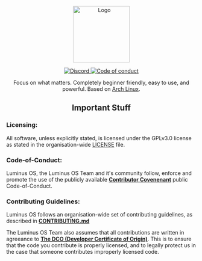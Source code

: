<p align="center">
  <a href="https://luminusos.github.io">
    <img src="https://github.com/luminusOS/mkluminus/raw/main/docs/images/logo.png" alt="Logo" height="150">
  </a>
</p>
<p align="center">
<a href="https://discord.gg/eVmXsqkvkw"><img alt="Discord" src="https://img.shields.io/discord/825473796227858482?color=blue&label=Discord&logo=Discord&logoColor=white"?link=https://discord.gg/76RR4VC45V> </a>
<a href="https://github.com/luminusOS/.github/blob/main/CODE_OF_CONDUCT.md"><img src="https://img.shields.io/badge/Contributor%20Covenant-2.1-4baaaa.svg" alt="Code of conduct"></img></a>
<br>
<!--<a href="https://fosstodon.org/@luminusOS"><img alt="Mastodon Follow" src="https://img.shields.io/mastodon/follow/108618426259408142?domain=https%3A%2F%2Ffosstodon.org">
<a href="https://twitter.com/luminusOS"><img alt="Twitter Follow" src="https://img.shields.io/twitter/follow/crystal_linux"></a>-->
<p align="center"> Focus on what matters. Completely beginner friendly, easy to use, and powerful. Based on <a href="https://www.archlinux.org">Arch Linux</a>.</p>

<h2 align="center"> Important Stuff </h2>

<h3> Licensing: </h3>
<p align="left"> All software, unless explicitly stated, is licensed under the GPLv3.0 license as stated in the organisation-wide <a href="https://github.com/luminusOS/.github/blob/main/LICENSE">LICENSE</a> file.</p>

<h3> Code-of-Conduct: </h3>
<p align="left"> Luminus OS, the Luminus OS Team and it's community follow, enforce and promote the use of the publicly available <a href="https://www.contributor-covenant.org/"><b>Contributor Covenenant</b></a> public Code-of-Conduct.</p>
  
<h3> Contributing Guidelines: </h3>
<p align="left"> Luminus OS follows an organisation-wide set of contributing guidelines, as described in <a href="https://github.com/luminusOS/.github/blob/main/CONTRIBUTING.md"><b>CONTRIBUTING.md</b></a></p>
<p align="left"> The Luminus OS Team also assumes that all contributions are written in agreeance to <a href="https://developercertificate.org"><b>The DCO (Developer Certificate of Origin)</b></a>. This is to ensure that the code you contribute is properly licensed, and to legally protect us in the case that someone contributes improperly licensed code.</p>
